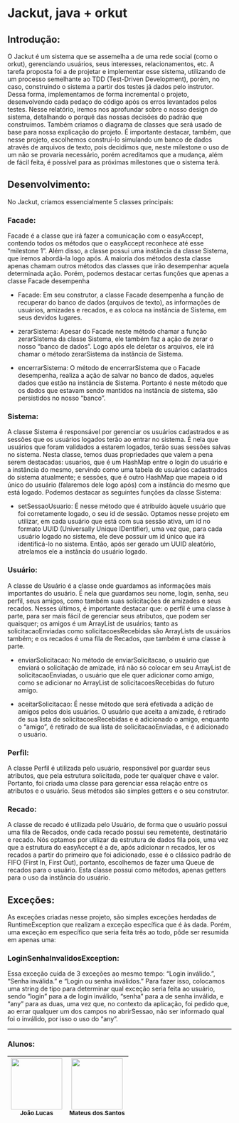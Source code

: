 # Jackut, java + orkut

## Introdução:

O Jackut é um sistema que se assemelha a de uma rede social (como o orkut), gerenciando usuários, seus interesses, relacionamentos, etc. A tarefa proposta foi a de projetar e implementar esse sistema, utilizando de um processo semelhante ao TDD (Test-Driven Development), porém, no caso, construindo o sistema a partir dos testes já dados pelo instrutor. Dessa forma, implementamos de forma incremental o projeto, desenvolvendo cada pedaço do código após os erros levantados pelos testes.
Nesse relatório, iremos nos aprofundar sobre o nosso design do sistema, detalhando o porquê das nossas decisões do padrão que construímos. Também criamos o diagrama de classes que será usado de base para nossa explicação do projeto.
É importante destacar, também, que nesse projeto, escolhemos construí-lo simulando um banco de dados através de arquivos de texto, pois decidimos que, neste milestone o uso de um não se provaria necessário, porém acreditamos que a mudança, além de fácil feita, é possível para as próximas milestones que o sistema terá.


## Desenvolvimento:

No Jackut, criamos essencialmente 5 classes principais:

### Facade:
Facade é a classe que irá fazer a comunicação com o easyAccept, contendo todos os métodos que o easyAccept reconhece até esse “milestone 1”. Além disso, a classe possui uma instância da classe Sistema, que iremos abordá-la logo após. A maioria dos métodos desta classe apenas chamam outros métodos das classes que irão desempenhar aquela determinada ação. Porém, podemos destacar certas funções que apenas a classe Facade desempenha

- Facade:
	Em seu construtor, a classe Facade desempenha a função de recuperar do banco de dados (arquivos de texto), as informações de usuários, amizades e recados, e as coloca na instância de Sistema, em seus devidos lugares.

- zerarSistema:
	Apesar do Facade neste método chamar a função zerarSIstema da classe Sistema, ele também faz a ação de zerar o nosso “banco de dados”. Logo após ele deletar os arquivos, ele irá chamar o método zerarSistema da instância de Sistema.

- encerrarSistema:
	O método de encerrarSIstema que o Facade desempenha, realiza a ação de salvar no banco de dados, aqueles dados que estão na instância de Sistema. Portanto é neste método que os dados que estavam sendo mantidos na instância de sistema, são persistidos no nosso “banco”.


### Sistema:

A classe Sistema é responsável por gerenciar os usuários cadastrados e as sessões que os usuários logados terão ao entrar no sistema. É nela que usuários que foram validados a estarem logados, terão suas sessões salvas no sistema. 
Nesta classe, temos duas propriedades que valem a pena serem destacadas: usuarios, que é um HashMap entre o login do usuário e a instância do mesmo, servindo como uma tabela de usuários cadastrados do sistema atualmente; e sessões, que é outro HashMap que mapeia o id único do usuário (falaremos dele logo após) com a instância do mesmo que está logado.
Podemos destacar as seguintes funções da classe Sistema:

- setSessaoUsuario:
	É nesse método que é atribuído àquele usuário que foi corretamente logado, o seu id de sessão. Optamos nesse projeto em utilizar, em cada usuário que está com sua sessão ativa, um id no formato UUID (Universally Unique IDentifier), uma vez que, para cada usuário logado no sistema, ele deve possuir um id único que irá identificá-lo no sistema. Então, após ser gerado um UUID aleatório, atrelamos ele a instância do usuário logado.


### Usuário:
A classe de Usuário é a classe onde guardamos as informações mais importantes do usuário. É nela que guardamos seu nome, login, senha, seu perfil, seus amigos, como também suas solicitações de amizades e seus recados. Nesses últimos, é importante destacar que: o perfil é uma classe à parte, para ser mais fácil de gerenciar seus atributos, que podem ser quaisquer; os amigos é um ArrayList de usuários; tanto as solicitacaoEnviadas como solicitacoesRecebidas são ArrayLists de usuários também; e os recados é uma fila de Recados, que também é uma classe à parte.

- enviarSolicitacao:
	No método de enviarSolicitacao, o usuário que enviará o solicitação de amizade, irá não só colocar em seu ArrayList de solicitacaoEnviadas, o usuário que ele quer adicionar como amigo, como se adicionar no ArrayList de solicitacoesRecebidas do futuro amigo.

- aceitarSolicitacao:
	É nesse método que será efetivada a adição de amigos pelos dois usuários. O usuário que aceita a amizade, é retirado de sua lista de solicitacoesRecebidas e é adicionado o amigo, enquanto o “amigo”, é retirado de sua lista de solicitacaoEnviadas, e é adicionado o usuário.


### Perfil:

A classe Perfil é utilizada pelo usuário, responsável por guardar seus atributos, que pela estrutura solicitada, pode ter qualquer chave e valor. Portanto, foi criada uma classe para gerenciar essa relação entre os atributos e o usuário. Seus métodos são simples getters e o seu construtor.

### Recado:

A classe de recado é utilizada pelo Usuário, de forma que o usuário possui uma fila de Recados, onde cada recado possui seu remetente, destinatário e recado. Nós optamos por utilizar da estrutura de dados fila pois, uma vez que a estrutura do easyAccept é a de, após adicionar n recados, ler os recados a partir do primeiro que foi adicionado, esse é o clássico padrão de FIFO (First In, First Out), portanto, escolhemos de fazer uma Queue de recados para o usuário. Esta classe possui como métodos, apenas getters para o uso da instância do usuário.
	

## Exceções:

As exceções criadas nesse projeto, são simples exceções herdadas de RuntimeException que realizam a exceção específica que é às dada. Porém, uma exceção em específico que seria feita três ao todo, pôde ser resumida em apenas uma:

### LoginSenhaInvalidosException:

Essa exceção cuida de 3 exceções ao mesmo tempo: “Login inválido.”, “Senha inválida.” e “Login ou senha inválidos.” Para fazer isso, colocamos uma string de tipo para determinar qual exceção seria feita ao usuário, sendo “login” para a de login inválido, “senha” para a de senha inválida, e “any” para as duas, uma vez que, no contexto da aplicação, foi pedido que, ao errar qualquer um dos campos no abrirSessao, não ser informado qual foi o inválido, por isso o uso do “any”.

---

### Alunos:

| [<img src="https://github.com/abacaxiguy.png" width=115><br><sub>João Lucas</sub>](https://github.com/abacaxiguy) |  [<img src="https://github.com/mateussf99.png" width=115><br><sub>Mateus dos Santos</sub>](https://github.com/mateussf99) |
| :---: | :---: |
